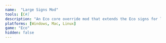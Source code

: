 ```yaml
---
name:  "Large Signs Mod"
tools: [C#]
description: "An Eco core override mod that extends the Eco signs for large text capacity"
platforms: [Windows, Mac, Linux]
game: "Eco"
hidden: false
---
```

